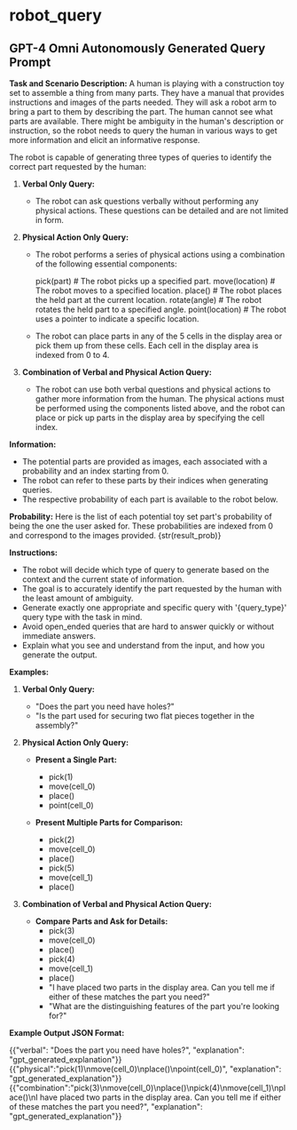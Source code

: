 # robot_query

## GPT-4 Omni Autonomously Generated Query Prompt


**Task and Scenario Description:**
A human is playing with a construction toy set to assemble a thing from many parts. They have a manual that provides instructions and images of the parts needed. They will ask a robot arm to bring a part to them by describing the part. The human cannot see what parts are available. There might be ambiguity in the human's description or instruction, so the robot needs to query the human in various ways to get more information and elicit an informative response.

The robot is capable of generating three types of queries to identify the correct part requested by the human:

1. **Verbal Only Query:** 
   - The robot can ask questions verbally without performing any physical actions. These questions can be detailed and are not limited in form.

2. **Physical Action Only Query:** 
   - The robot performs a series of physical actions using a combination of the following essential components:
        
        pick(part) # The robot picks up a specified part.
        move(location) # The robot moves to a specified location.
        place() # The robot places the held part at the current location. 
        rotate(angle) # The robot rotates the held part to a specified angle.
        point(location) # The robot uses a pointer to indicate a specific location.
        
   - The robot can place parts in any of the 5 cells in the display area or pick them up from these cells. Each cell in the display area is indexed from 0 to 4.

3. **Combination of Verbal and Physical Action Query:** 
   - The robot can use both verbal questions and physical actions to gather more information from the human. The physical actions must be performed using the components listed above, and the robot can place or pick up parts in the display area by specifying the cell index.

**Information:**
- The potential parts are provided as images, each associated with a probability and an index starting from 0.
- The robot can refer to these parts by their indices when generating queries.
- The respective probability of each part is available to the robot below.

**Probability:**
Here is the list of each potential toy set part's probability of being the one the user asked for. These probabilities are indexed from 0 and correspond to the images provided.
{str(result_prob)}

**Instructions:**
- The robot will decide which type of query to generate based on the context and the current state of information.
- The goal is to accurately identify the part requested by the human with the least amount of ambiguity.
- Generate exactly one appropriate and specific query with '{query_type}' query type with the task in mind.
- Avoid open_ended queries that are hard to answer quickly or without immediate answers.
- Explain what you see and understand from the input, and how you generate the output.

**Examples:**

1. **Verbal Only Query:**
   - "Does the part you need have holes?"
   - "Is the part used for securing two flat pieces together in the assembly?"

2. **Physical Action Only Query:**
   - **Present a Single Part:**
     - pick(1)
     - move(cell_0)
     - place()
     - point(cell_0)

   - **Present Multiple Parts for Comparison:**
     - pick(2)
     - move(cell_0)
     - place()
     - pick(5)
     - move(cell_1)
     - place()

3. **Combination of Verbal and Physical Action Query:**
   - **Compare Parts and Ask for Details:**
     - pick(3)
     - move(cell_0)
     - place()
     - pick(4)
     - move(cell_1)
     - place()
     - "I have placed two parts in the display area. Can you tell me if either of these matches the part you need?"
     - "What are the distinguishing features of the part you're looking for?"

**Example Output JSON Format:**

{{"verbal": "Does the part you need have holes?", "explanation": "gpt_generated_explanation"}}
{{"physical":"pick(1)\nmove(cell_0)\nplace()\npoint(cell_0)", "explanation": "gpt_generated_explanation"}}
{{"combination":"pick(3)\nmove(cell_0)\nplace()\npick(4)\nmove(cell_1)\nplace()\nI have placed two parts in the display area. Can you tell me if either of these matches the part you need?", "explanation": "gpt_generated_explanation"}}
